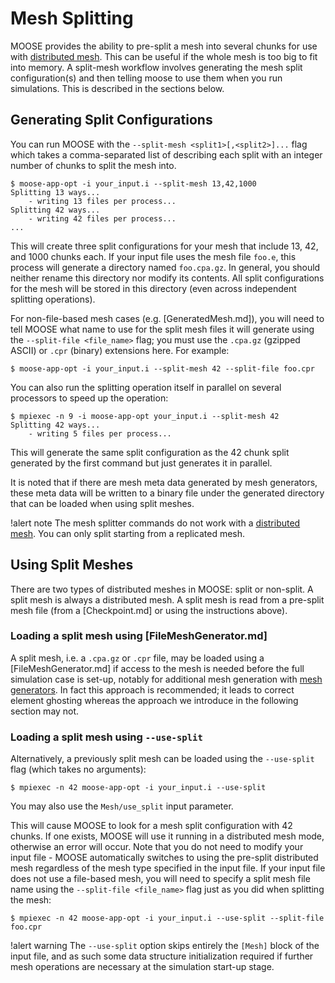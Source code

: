 # Mesh Splitting

MOOSE provides the ability to pre-split a mesh into several chunks for use with
[distributed mesh](/Mesh/index.md#replicated-and-distributed-mesh).
This can be useful if the whole mesh is too big to fit into memory. A split-mesh
workflow involves generating the mesh split configuration(s) and then telling moose
to use them when you run simulations.  This is described in the sections below.

## Generating Split Configurations

You can run MOOSE with the `--split-mesh <split1>[,<split2>]...` flag which takes a
comma-separated list of describing each split with an integer number of chunks to split the mesh
into.

```
$ moose-app-opt -i your_input.i --split-mesh 13,42,1000
Splitting 13 ways...
    - writing 13 files per process...
Splitting 42 ways...
    - writing 42 files per process...
...
```

This will create three split configurations for your mesh that include 13, 42, and 1000 chunks
each.  If your input file uses the mesh file `foo.e`, this process will generate a directory
named `foo.cpa.gz`.  In general, you should neither rename this directory nor modify its
contents.  All split configurations for the mesh will be stored in this directory (even across
independent splitting operations).

For non-file-based mesh cases (e.g. [GeneratedMesh.md]), you will need to tell MOOSE what name to
use for the split mesh files it will generate using the `--split-file <file_name>` flag; you must
use the `.cpa.gz` (gzipped ASCII) or `.cpr` (binary) extensions here. For example:

```
$ moose-app-opt -i your_input.i --split-mesh 42 --split-file foo.cpr
```

You can also run the splitting operation itself in parallel on several processors to speed up the
operation:

```
$ mpiexec -n 9 -i moose-app-opt your_input.i --split-mesh 42
Splitting 42 ways...
    - writing 5 files per process...
```

This will generate the same split configuration as the 42 chunk split generated by the first
command but just generates it in parallel.

It is noted that if there are mesh meta data generated by mesh generators, these meta data
will be written to a binary file under the generated directory that can be loaded when using
split meshes.

!alert note
The mesh splitter commands do not work with a [distributed mesh](syntax/Mesh/index.md#replicated-and-distributed-mesh). You can only split starting from a replicated mesh.

## Using Split Meshes

There are two types of distributed meshes in MOOSE: split or non-split. A split mesh is always a distributed mesh. A split mesh is read from a pre-split mesh file (from a [Checkpoint.md] or using the instructions above).

### Loading a split mesh using [FileMeshGenerator.md]

A split mesh, i.e. a `.cpa.gz` or `.cpr` file, may be loaded using a [FileMeshGenerator.md] if access to the mesh is needed before the full simulation case is set-up, notably for additional mesh generation with [mesh generators](syntax/Mesh/index.md#mesh-generators). In fact this approach is recommended; it leads to correct element ghosting whereas the approach we introduce in the following section may not.

### Loading a split mesh using `--use-split`

Alternatively, a previously split mesh can be loaded using the `--use-split` flag (which takes no arguments):

```
$ mpiexec -n 42 moose-app-opt -i your_input.i --use-split
```

You may also use the `Mesh/use_split` input parameter.

This will cause MOOSE to look for a mesh split configuration with 42 chunks.  If one exists, MOOSE
will use it running in a distributed mesh mode, otherwise an error will occur.  Note that you do
not need to modify your input file - MOOSE automatically switches to using the pre-split
distributed mesh regardless of the mesh type specified in the input file.  If your input file does
not use a file-based mesh, you will need to specify a split mesh file name using the
`--split-file <file_name>` flag just as you did when splitting the mesh:

```
$ mpiexec -n 42 moose-app-opt -i your_input.i --use-split --split-file foo.cpr
```

!alert warning
The `--use-split` option skips entirely the `[Mesh]` block of the input file, and as such some data structure initialization required if further mesh operations are necessary at the simulation start-up stage.
